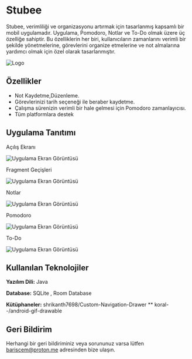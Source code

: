 
# Stubee

Stubee, verimliliği ve organizasyonu artırmak için tasarlanmış kapsamlı bir mobil uygulamadır. Uygulama, Pomodoro, Notlar ve To-Do olmak üzere üç özelliğe sahiptir. Bu özelliklerin her biri, kullanıcıların zamanlarını verimli bir şekilde yönetmelerine, görevlerini organize etmelerine ve not almalarına yardımcı olmak için özel olarak tasarlanmıştır.



![Logo](https://i.hizliresim.com/8vjavuy.png)

    
## Özellikler

- Not Kaydetme,Düzenleme.
- Görevlerinizi tarih seçeneği ile beraber kaydetme.
- Çalışma sürenizin verimli bir hale gelmesi için Pomodoro zamanlayıcısı.
- Tüm platformlara destek

  
## Uygulama Tanıtımı

Açılış Ekranı

![Uygulama Ekran Görüntüsü](https://i.hizliresim.com/qt8aboo.gif)

Fragment Geçişleri 

![Uygulama Ekran Görüntüsü](https://i.hizliresim.com/oqlq7lc.gif)

Notlar

![Uygulama Ekran Görüntüsü](https://i.hizliresim.com/jtvenz2.gif)

Pomodoro

![Uygulama Ekran Görüntüsü](https://i.hizliresim.com/ta85ren.gif)

To-Do

![Uygulama Ekran Görüntüsü](https://i.hizliresim.com/mvmkik3.gif)
## Kullanılan Teknolojiler

**Yazılım Dili:** Java

**Database:** SQLite , Room Database

**Kütüphaneler:** 
shrikanth7698/Custom-Navigation-Drawer ** koral--/android-gif-drawable  

  
## Geri Bildirim

Herhangi bir geri bildiriminiz veya sorununuz varsa lütfen bariscem@proton.me adresinden bize ulaşın.

  